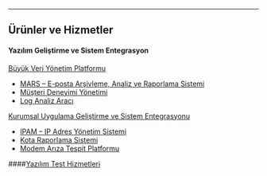 - - -
## Ürünler ve Hizmetler
#### Yazılım Geliştirme ve Sistem Entegrasyon

[Büyük Veri Yönetim Platformu](#/page/big-data-platform-and-applications)

- [MARS – E-posta Arşivleme, Analiz ve Raporlama Sistemi](#/page/mars-email-archive-system)
- [Müşteri Deneyimi Yönetimi](#/page/data-analysis-and-reporting)
- [Log Analiz Aracı](#/page/log-analysis-tool)

[Kurumsal Uygulama Geliştirme ve Sistem Entegrasyonu](#/page/corporate-application-development-and-system-integration)

- [IPAM – IP Adres Yönetim Sistemi](#/page/ipam-ip-management-system)
- [Kota Raporlama Sistemi](#/page/quota-reporting-system)
- [Modem Arıza Tespit Platformu](#/page/modem-defects-detecting-platform)

####[Yazılım Test Hizmetleri](#/page/software-testing-services)
